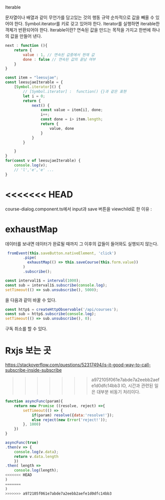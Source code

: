 Iterable


문자열이나 배열과 같이 무언가를 담고있는 것의 행동 규약
순차적으로 값을 빼올 수 있어야 한다.
Symbol.iterator를 키로 갖고 있어야 한다.
Iterator를 실행하면 iterable한 객체가 반환되어야 한다.
Iterable이란?
연속된 값을 만드는 목적을 가지고 한번에 하나의 값을 만들어 낸다.

```js
next : function (){
    return {
        value : 1, // 연속된 값중에서 현재 값
        done : false // 연속된 값의 끝남 여부
    }
}
```

```js
const item = "leesujae";
const leesujaeIterable = {
    [Symbol.iterator]() { 
        // [Symbol.iterator] :  function() {}과 같은 표현
        let i = 0;
        return {
            next() {
                const value = item[i], done;
                i++;
                const done = i> item.length;
                return {
                    value, done
                }
            }
        }

    }
}
for(const v of leesujaeIterable) {
    console.log(v);
    // 'l','e','e' ... 
}
```

<<<<<<< HEAD
=======
course-dialog.component.ts에서 input과 save 버튼을 viewchild로 한 이유 : 

# exhaustMap

데이터를 보내면 데이터가 완료될 때까지 그 이후의 값들이 들어와도 실행되지 않는다.


```js
 fromEvent(this.saveButton.nativeElement, 'click')
        .pipe(
          exhaustMap(() => this.saveCourse(this.form.value))
        )
        .subscribe();
``` 

```js
const interval1$ = interval(1000);
const sub = interval1$.subscribe(console.log);
setTimeout(() => sub.unsubscribe(), 5000);
```
을 다음과 같이 바꿀 수 있다.

```js
const http$ = createHttpObservable('/api/courses');
const sub = http$.subscribe(console.log);
setTimeout(() => sub.unsubscribe(), 0);
```
구독 취소를 할 수 있다.


# Rxjs 보는 곳 
https://stackoverflow.com/questions/52317494/is-it-good-way-to-call-subscribe-inside-subscribe
>>>>>>> a972105f061e7abde7a2eebb2aefe1d0dfc14bb3
IO, 시간과 관련된 일은 대부분 비동기 처리이다.

```js
function asyncFunc(param){
    return new Promise ((resolve, reject) =>{
        setTimeout(() => {
            if(param) resolve({data:'resolve!'});
            else reject(new Error('reject!'));
        }, 1000)
    })
}

asyncFunc(true)
.then(v => {
    console.log(v.data);
    return v.data.length
    })
.then( length =>
    console.log(length);
<<<<<<< HEAD
)
=======
)
>>>>>>> a972105f061e7abde7a2eebb2aefe1d0dfc14bb3
